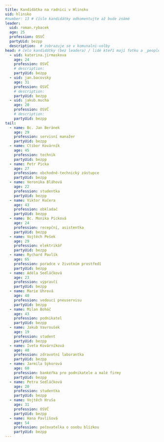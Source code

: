 ```yaml
---
title: Kandidátka na radnici v Hlinsku
uid: hlinsko
#number: 13 # číslo kandidátky odkomentujte až bude známé
leader:
  uid: roman.rybacek
  age: 25
  profession: OSVČ
  partyUid: bezpp
  description:  # zobrazuje se v komunalni-volby
head: # čelo kandidátky (bez leadera) / lidé kteří mají fotku a _people/jmeno.md
  - uid: katerina.jirmaskova
    age: 24
    profession: OSVČ
    # description:
    partyUid: bezpp
  - uid: jan.bacovsky
    age: 31
    profession: OSVČ
    # description:
    partyUid: bezpp
  - uid: jakub.mucha
    age: 20
    profession: OSVČ
    # description:
    partyUid: bezpp
tail:
  - name: Bc. Jan Beránek
    age: 29
    profession: servisní manažer
    partyUid: bezpp
  - name: Ctibor Kovárník
    age: 45
    profession: technik
    partyUid: bezpp
  - name: Petr Picka
    age: 27
    profession: obchodně-technický zástupce
    partyUid: bezpp
  - name: Veronika Bláhová
    age: 22
    profession: studentka
    partyUid: bezpp
  - name: Viktor Kučera
    age: 43
    profession: obkladač
    partyUid: bezpp
  - name: Bc. Monika Picková
    age: 24
    profession: recepční, asistentka
    partyUid: bezpp
  - name: Vojtěch Pešek
    age: 29
    profession: elektrikář
    partyUid: bezpp
  - name: Rychard Pavlík
    age: 65
    profession: poradce v životním prostředí
    partyUid: bezpp
  - name: Adéla Sedláčková
    age: 23
    profession: výpravčí
    partyUid: bezpp
  - name: Marie Uhrová
    age: 40
    profession: vedoucí pneuservisu
    partyUid: bezpp
  - name: Milan Boháč
    age: 43
    profession: podnikatel
    partyUid: bezpp
  - name: Jakub Vavroušek
    age: 19
    profession: student
    partyUid: bezpp
  - name: Iveta Kovárníková
    age: 48
    profession: zdravotní laborantka
    partyUid: bezpp
  - name: Jarmila Sýkorová
    age: 60
    profession: bankéřka pro podnikatele a malé firmy
    partyUid: bezpp
  - name: Petra Sedláčková
    age: 20
    profession: studentka
    partyUid: bezpp
  - name: Vojtěch Hruša
    age: 31
    profession: OSVČ
    partyUid: bezpp
  - name: Hana Pavlišová
    age: 54
    profession: pečovatelka o osobu blízkou
    partyUid: bezpp
---
```

